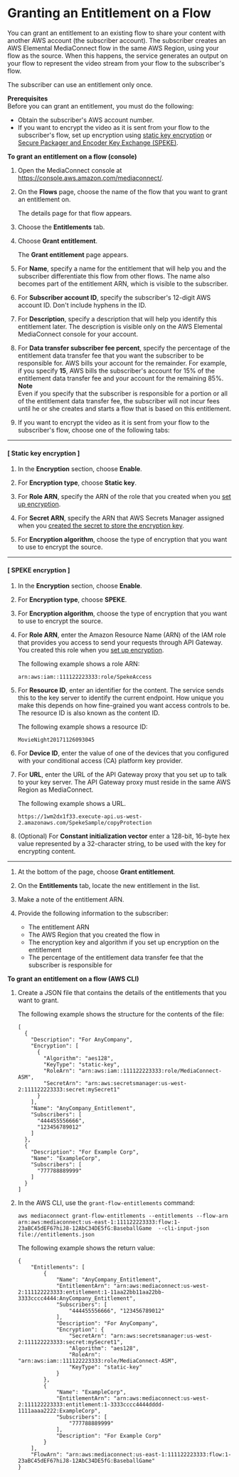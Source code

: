 # Granting an Entitlement on a Flow<a name="entitlements-grant"></a>

You can grant an entitlement to an existing flow to share your content with another AWS account \(the subscriber account\)\. The subscriber creates an AWS Elemental MediaConnect flow in the same AWS Region, using your flow as the source\. When this happens, the service generates an output on your flow to represent the video stream from your flow to the subscriber's flow\.

The subscriber can use an entitlement only once\.

**Prerequisites**  
Before you can grant an entitlement, you must do the following:
+ Obtain the subscriber's AWS account number\.
+ If you want to encrypt the video as it is sent from your flow to the subscriber's flow, set up encryption using [static key encryption](encryption-static-key-set-up.md) or [Secure Packager and Encoder Key Exchange \(SPEKE\)](encryption-speke-set-up.md)\. 

**To grant an entitlement on a flow \(console\)**

1. Open the MediaConnect console at [https://console\.aws\.amazon\.com/mediaconnect/](https://console.aws.amazon.com/mediaconnect/)\.

1. On the **Flows** page, choose the name of the flow that you want to grant an entitlement on\.

   The details page for that flow appears\.

1. Choose the **Entitlements** tab\.

1. Choose **Grant entitlement**\. 

   The **Grant entitlement** page appears\.

1. For **Name**, specify a name for the entitlement that will help you and the subscriber differentiate this flow from other flows\. The name also becomes part of the entitlement ARN, which is visible to the subscriber\.

1. For **Subscriber account ID**, specify the subscriber's 12\-digit AWS account ID\. Don't include hyphens in the ID\.

1. For **Description**, specify a description that will help you identify this entitlement later\. The description is visible only on the AWS Elemental MediaConnect console for your account\.

1. For **Data transfer subscriber fee percent**, specify the percentage of the entitlement data transfer fee that you want the subscriber to be responsible for\. AWS bills your account for the remainder\. For example, if you specify **15**, AWS bills the subscriber's account for 15% of the entitlement data transfer fee and your account for the remaining 85%\.
**Note**  
Even if you specify that the subscriber is responsible for a portion or all of the entitlement data transfer fee, the subscriber will not incur fees until he or she creates and starts a flow that is based on this entitlement\.

1. If you want to encrypt the video as it is sent from your flow to the subscriber's flow, choose one of the following tabs:

------
#### [ Static key encryption ]

   1. In the **Encryption** section, choose **Enable**\.

   1. For **Encryption type**, choose **Static key**\.

   1. For **Role ARN**, specify the ARN of the role that you created when you [set up encryption](encryption-static-key-set-up.md#encryption-static-key-set-up-create-iam-role)\.

   1. For **Secret ARN**, specify the ARN that AWS Secrets Manager assigned when you [created the secret to store the encryption key](encryption-static-key-set-up.md#encryption-static-key-set-up-store-key)\.

   1. For **Encryption algorithm**, choose the type of encryption that you want to use to encrypt the source\.

------
#### [ SPEKE encryption ]

   1. In the **Encryption** section, choose **Enable**\.

   1. For **Encryption type**, choose **SPEKE**\.

   1. For **Encryption algorithm**, choose the type of encryption that you want to use to encrypt the source\.

   1. For **Role ARN**, enter the Amazon Resource Name \(ARN\) of the IAM role that provides you access to send your requests through API Gateway\. You created this role when you [set up encryption](encryption-speke-set-up.md#encryption-speke-set-up-create-iam-role)\.

      The following example shows a role ARN:

      ```
      arn:aws:iam::111122223333:role/SpekeAccess
      ```

   1. For **Resource ID**, enter an identifier for the content\. The service sends this to the key server to identify the current endpoint\. How unique you make this depends on how fine\-grained you want access controls to be\. The resource ID is also known as the content ID\. 

      The following example shows a resource ID:

      ```
      MovieNight20171126093045
      ```

   1. For **Device ID**, enter the value of one of the devices that you configured with your conditional access \(CA\) platform key provider\. 

   1. For **URL**, enter the URL of the API Gateway proxy that you set up to talk to your key server\. The API Gateway proxy must reside in the same AWS Region as MediaConnect\.

      The following example shows a URL\. 

      ```
      https://1wm2dx1f33.execute-api.us-west-2.amazonaws.com/SpekeSample/copyProtection
      ```

   1. \(Optional\) For **Constant initialization vector** enter a 128\-bit, 16\-byte hex value represented by a 32\-character string, to be used with the key for encrypting content\.

------

1. At the bottom of the page, choose **Grant entitlement**\.

1. On the **Entitlements** tab, locate the new entitlement in the list\.

1. Make a note of the entitlement ARN\.

1. Provide the following information to the subscriber:
   + The entitlement ARN
   + The AWS Region that you created the flow in
   + The encryption key and algorithm if you set up encryption on the entitlement
   + The percentage of the entitlement data transfer fee that the subscriber is responsible for

**To grant an entitlement on a flow \(AWS CLI\)**

1. Create a JSON file that contains the details of the entitlements that you want to grant\.

   The following example shows the structure for the contents of the file:

   ```
   [
     {
       "Description": "For AnyCompany",
       "Encryption": [
         {
           "Algorithm": "aes128",
           "KeyType": "static-key",
           "RoleArn": "arn:aws:iam::111122223333:role/MediaConnect-ASM",
           "SecretArn": "arn:aws:secretsmanager:us-west-2:111122223333:secret:mySecret1"
         }
       ],
       "Name": "AnyCompany_Entitlement",
       "Subscribers": [
         "444455556666",
         "123456789012"
       ]
     },
     {
       "Description": "For Example Corp",
       "Name": "ExampleCorp",
       "Subscribers": [
         "777788889999"
       ]
     }
   ]
   ```

1. In the AWS CLI, use the `grant-flow-entitlements` command:

   ```
   aws mediaconnect grant-flow-entitlements --entitlements --flow-arn arn:aws:mediaconnect:us-east-1:111122223333:flow:1-23aBC45dEF67hiJ8-12AbC34DE5fG:BaseballGame  --cli-input-json file://entitlements.json
   ```

   The following example shows the return value:

   ```
   {
       "Entitlements": [
           {
               "Name": "AnyCompany_Entitlement",
               "EntitlementArn": "arn:aws:mediaconnect:us-west-2:111122223333:entitlement:1-11aa22bb11aa22bb-3333cccc4444:AnyCompany_Entitlement",
               "Subscribers": [
                   "444455556666", "123456789012"
               ],
               "Description": "For AnyCompany",
               "Encryption": {
                   "SecretArn": "arn:aws:secretsmanager:us-west-2:111122223333:secret:mySecret1",
                   "Algorithm": "aes128",
                   "RoleArn": "arn:aws:iam::111122223333:role/MediaConnect-ASM",
                   "KeyType": "static-key"
               }
           },
           {
               "Name": "ExampleCorp",
               "EntitlementArn": "arn:aws:mediaconnect:us-west-2:111122223333:entitlement:1-3333cccc4444dddd-1111aaaa2222:ExampleCorp",
               "Subscribers": [
                   "777788889999"
               ],
               "Description": "For Example Corp"
           }
       ],
       "FlowArn": "arn:aws:mediaconnect:us-east-1:111122223333:flow:1-23aBC45dEF67hiJ8-12AbC34DE5fG:BaseballGame"
   }
   ```